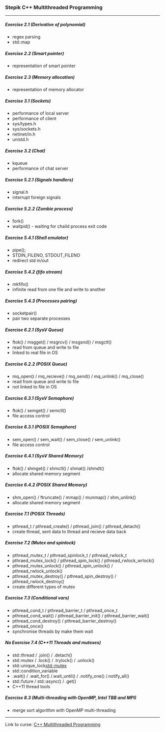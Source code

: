 ### Stepik C++ Multithreaded Programming
---

##### Exercise 2.1 (Derivative of polynomial)
- regex parsing
- std::map

##### Exercise 2.2 (Smart pointer)
- representation of smart pointer

##### Exercise 2.3 (Memory allocation)
- representation of memory allocator

##### Exercise 3.1 (Sockets)
- performance of local server
- performance of client
- sys/types.h
- sys/sockets.h
- netinet/in.h
- unistd.h

##### Exercise 3.2 (Chat)
- kqueue
- performance of chat server

##### Exercise 5.2.1 (Signals handlers)
- signal.h
- interrupt foreign signals

##### Exercise 5.2.2 (Zombie process)
- fork()
- waitpid() - waiting for chaild process exit code

##### Exercise 5.4.1 (Shell emulator)
- pipe();
- STDIN_FILENO, STDOUT_FILENO
- redirect std in/out

##### Exercise 5.4.2 (fifo stream)
- mkfifo()
- infinite read from one file and write to another

##### Exercise 5.4.3 (Processes pairing)
- socketpair()
- pair two separate processes

##### Exercise 6.2.1 (SysV Queue)
- ftok() / msgget() / msgrcv() / msgsnd() / msgctl()
- read from queue and write to file
- linked to real file in OS

##### Exercise 6.2.2 (POSIX Queue)
- mq_open() / mq_recieve() / mq_send() / mq_unlink() / mq_close()
-	read from queue and write to file
- not linked to file in OS

##### Exercise 6.3.1 (SysV Semaphore)
- ftok() / semget() / semctl()
- file access control

##### Exercise 6.3.1 (POSIX Semaphore)
- sem_open() / sem_wait() / sem_close() / sem_unlink()
- file access control

##### Exercise 6.4.1 (SysV Shared Memory)
- ftok() / shmget() / shmctl() / shmat() /shmdt()
- allocate shared memory segment

##### Exercise 6.4.2 (POSIX Shared Memory)
- shm_open() / ftruncate() / mmap() / munmap() / shm_unlink()
- allocate shared memory segment

##### Exercise 7.1 (POSIX Threads)
- pthread_t / pthread_create() / pthread_join() / pthread_detach()
- create thread, sent data to thread and recieve data back

##### Exercise 7.2 (Mutex and spinlock)
- pthread_mutex_t / pthread_spinlock_t / pthread_rwlock_t
- pthraed_mutex_lock() / pthread_spin_lock() / pthread_rwlock_wrlock()
- pthread_mutex_unlock() / pthread_spin_unlock() / pthread_rwlock_unlock()
- pthread_mutex_destroy() / pthread_spin_destroy() / pthread_rwlock_destroy()
- create different types of mutex

##### Exercise 7.3 (Conditional vars)
- pthread_cond_t / pthread_barrier_t / pthread_once_t
- pthread_cond_wait() / pthread_barrier_init() / pthread_barrier_wait()
- pthread_cond_destroy() / pthread_barrier_destroy()
- pthread_once()
- synchronise threads by make them wait

##### No Exercise 7.4 (C++11 Threads and mutexes)
- std::thread / .join() / .detach()
- std::mutex / .lock() / .trylock() / .unlock()
- std::unique_lock<std::mutex>
- std::condition_variable
- .wait() / .wait_for() /.wait_until() / .notify_one() /.notify_all()
- std::future<type> / std::async() / .get()
- C++11 thread tools

##### Exercise 8.3 (Multi-threading with OpenMP, Intel TBB and MPI)
- merge sort algorithm with OpenMP multi-threading

---
Link to curse: [C++ Multithreaded Programming](https://stepik.org/course/149/syllabus)

